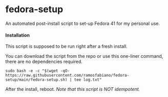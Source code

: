 # fedora-setup
  
An automated post-install script to set-up Fedora 41 for my personal use.

#### Installation

This script is supposed to be run right after a fresh install.

You can download the script from the repo or use this one-liner command, there are no dependencies required.

`sudo bash -e -c "$(wget -qO- https://raw.githubusercontent.com/ramosfabiano/fedora-setup/main/fedora-setup.sh) | tee log.txt"`

After the install, reboot.  *Note that this script is NOT idempotent.*